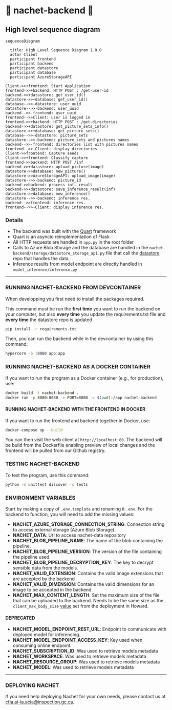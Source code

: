 # :microscope: nachet-backend 🌱

## High level sequence diagram

```mermaid
sequenceDiagram

  title: High Level Sequence Diagram 1.0.0
  actor Client
  participant frontend
  participant backend
  participant datastore
  participant database
  participant AzureStorageAPI

Client->>+frontend: Start Application
frontend->>+backend: HTTP POST : /get-user-id
backend->>+datastore: get_user_id()
datastore->>+database: get_user_id()
database-->>-datastore: user_uuid
datastore-->>-backend: user_uuid
backend-->>-frontend: user_uuid
frontend-->>Client: user is logged in
frontend->>+backend: HTTP POST : /get-directories
backend->>+datastore: get_picture_sets_info()
datastore->>+database: get_picture_sets()
database-->>-datastore: picture_sets
datastore-->>-backend: picture_sets and pictures names
backend-->>-frontend: directories list with pictures names
frontend-->>-Client: display directories
Client->>frontend: Capture seeds
Client->>+frontend: Classify capture
frontend->>backend: HTTP POST /inf
backend->>+datastore: upload_picture(image)
datastore->>database: new_picture()
datastore->>AzureStorageAPI: upload_image(image)
datastore-->>-backend: picture_id
backend->>backend: process inf. result
backend->>+datastore: save_inference_result(inf)
datastore->>database: new_inference()
datastore-->>-backend: inference res.
backend-->>frontend: inference res.
frontend-->>-Client: display inference res.
```

### Details

- The backend was built with the [Quart](http://pgjones.gitlab.io/quart/)
  framework
- Quart is an asyncio reimplementation of Flask
- All HTTP requests are handled in `app.py` in the root folder
- Calls to Azure Blob Storage and the database are handled in the `nachet-backend/storage/datastore_storage_api.py` file that call the [datastore](https://github.com/ai-cfia/ailab-datastore) repo that handles the data 
- Inference results from model endpoint are directly handled in
  `model_inference/inference.py`

****

### RUNNING NACHET-BACKEND FROM DEVCONTAINER

When developping you first need to install the packages required.

This command must be run the **first time** you want to run the backend on your
computer, but also **every time** you update the requirements.txt file and
**every time** the datastore repo is updated

```bash
pip install -r requirements.txt
```

Then, you can run the backend while in the devcontainer by using this command:

```bash
hypercorn -b :8080 app:app
```

### RUNNING NACHET-BACKEND AS A DOCKER CONTAINER

If you want to run the program as a Docker container (e.g., for production),
use:

```bash
docker build -t nachet-backend .
docker run -p 8080:8080 -e PORT=8080 -v $(pwd):/app nachet-backend
```

#### RUNNING NACHET-BACKEND WITH THE FRONTEND IN DOCKER

If you want to run the frontend and backend together in Docker, use:

```bash
docker-compose up --build
```

You can then visit the web client at `http://localhost:80`. The backend will be
build from the Dockerfile enabling preview of local changes and the frontend
will be pulled from our Github registry.

### TESTING NACHET-BACKEND

To test the program, use this command:

```bash
python -m unittest discover -s tests
```

### ENVIRONMENT VARIABLES

Start by making a copy of `.env.template` and renaming it `.env`. For the
backend to function, you will need to add the missing values:

- **NACHET_AZURE_STORAGE_CONNECTION_STRING**: Connection string to access
  external storage (Azure Blob Storage).
- **NACHET_DATA**: Url to access nachet-data repository
- **NACHET_BLOB_PIPELINE_NAME**: The name of the blob containing the pipeline.
- **NACHET_BLOB_PIPELINE_VERSION**: The version of the file containing the
  pipeline used.
- **NACHET_BLOB_PIPELINE_DECRYPTION_KEY**: The key to decrypt sensible data from
  the models.
- **NACHET_VALID_EXTENSION**: Contains the valid image extensions that are
  accepted by the backend
- **NACHET_VALID_DIMENSION**: Contains the valid dimensions for an image to be
  accepted in the backend.
- **NACHET_MAX_CONTENT_LENGTH**: Set the maximum size of the file that can be
  uploaded to the backend. Needs to be the same size as the
  `client_max_body_size`
  [value](https://github.com/ai-cfia/howard/blob/dedee069f051ba743122084fcb5d5c97c2499359/kubernetes/aks/apps/nachet/base/nachet-ingress.yaml#L13)
  set from the deployment in Howard.

#### DEPRECATED

- **NACHET_MODEL_ENDPOINT_REST_URL**: Endpoint to communicate with deployed
  model for inferencing.
- **NACHET_MODEL_ENDPOINT_ACCESS_KEY**: Key used when consuming online endpoint.
- **NACHET_SUBSCRIPTION_ID**: Was used to retrieve models metadata
- **NACHET_WORKSPACE**: Was used to retrieve models metadata
- **NACHET_RESOURCE_GROUP**: Was used to retrieve models metadata
- **NACHET_MODEL**: Was used to retrieve models metadata

****

### DEPLOYING NACHET

If you need help deploying Nachet for your own needs, please contact us at
<cfia.ai-ia.acia@inspection.gc.ca>.
